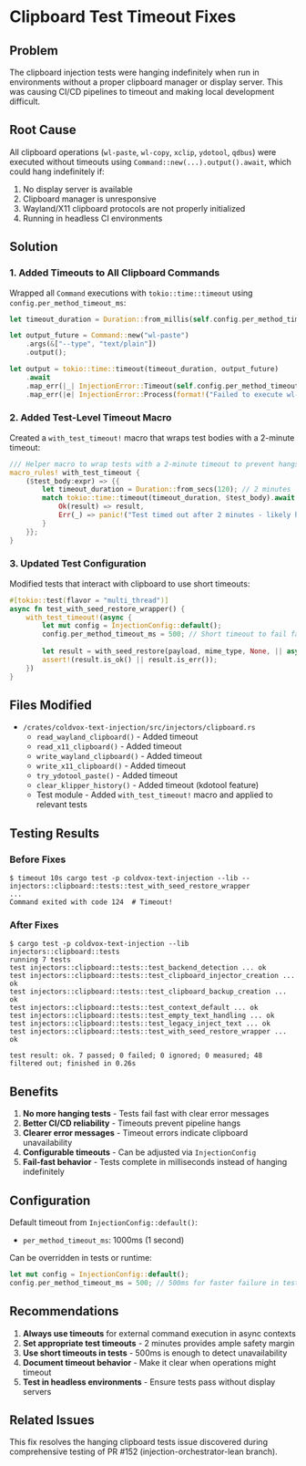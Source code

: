 # Clipboard Test Timeout Fixes

## Problem

The clipboard injection tests were hanging indefinitely when run in environments without a proper clipboard manager or display server. This was causing CI/CD pipelines to timeout and making local development difficult.

## Root Cause

All clipboard operations (`wl-paste`, `wl-copy`, `xclip`, `ydotool`, `qdbus`) were executed without timeouts using `Command::new(...).output().await`, which could hang indefinitely if:

1. No display server is available
2. Clipboard manager is unresponsive
3. Wayland/X11 clipboard protocols are not properly initialized
4. Running in headless CI environments

## Solution

### 1. Added Timeouts to All Clipboard Commands

Wrapped all `Command` executions with `tokio::time::timeout` using `config.per_method_timeout_ms`:

```rust
let timeout_duration = Duration::from_millis(self.config.per_method_timeout_ms);

let output_future = Command::new("wl-paste")
    .args(&["--type", "text/plain"])
    .output();

let output = tokio::time::timeout(timeout_duration, output_future)
    .await
    .map_err(|_| InjectionError::Timeout(self.config.per_method_timeout_ms))?
    .map_err(|e| InjectionError::Process(format!("Failed to execute wl-paste: {}", e)))?;
```

### 2. Added Test-Level Timeout Macro

Created a `with_test_timeout!` macro that wraps test bodies with a 2-minute timeout:

```rust
/// Helper macro to wrap tests with a 2-minute timeout to prevent hangs
macro_rules! with_test_timeout {
    ($test_body:expr) => {{
        let timeout_duration = Duration::from_secs(120); // 2 minutes
        match tokio::time::timeout(timeout_duration, $test_body).await {
            Ok(result) => result,
            Err(_) => panic!("Test timed out after 2 minutes - likely hanging on clipboard operations"),
        }
    }};
}
```

### 3. Updated Test Configuration

Modified tests that interact with clipboard to use short timeouts:

```rust
#[tokio::test(flavor = "multi_thread")]
async fn test_with_seed_restore_wrapper() {
    with_test_timeout!(async {
        let mut config = InjectionConfig::default();
        config.per_method_timeout_ms = 500; // Short timeout to fail fast
        
        let result = with_seed_restore(payload, mime_type, None, || async { Ok(()) }).await;
        assert!(result.is_ok() || result.is_err());
    })
}
```

## Files Modified

- `/crates/coldvox-text-injection/src/injectors/clipboard.rs`
  - `read_wayland_clipboard()` - Added timeout
  - `read_x11_clipboard()` - Added timeout
  - `write_wayland_clipboard()` - Added timeout
  - `write_x11_clipboard()` - Added timeout
  - `try_ydotool_paste()` - Added timeout
  - `clear_klipper_history()` - Added timeout (kdotool feature)
  - Test module - Added `with_test_timeout!` macro and applied to relevant tests

## Testing Results

### Before Fixes
```
$ timeout 10s cargo test -p coldvox-text-injection --lib -- injectors::clipboard::tests::test_with_seed_restore_wrapper
...
Command exited with code 124  # Timeout!
```

### After Fixes
```
$ cargo test -p coldvox-text-injection --lib injectors::clipboard::tests
running 7 tests
test injectors::clipboard::tests::test_backend_detection ... ok
test injectors::clipboard::tests::test_clipboard_injector_creation ... ok
test injectors::clipboard::tests::test_clipboard_backup_creation ... ok
test injectors::clipboard::tests::test_context_default ... ok
test injectors::clipboard::tests::test_empty_text_handling ... ok
test injectors::clipboard::tests::test_legacy_inject_text ... ok
test injectors::clipboard::tests::test_with_seed_restore_wrapper ... ok

test result: ok. 7 passed; 0 failed; 0 ignored; 0 measured; 48 filtered out; finished in 0.26s
```

## Benefits

1. **No more hanging tests** - Tests fail fast with clear error messages
2. **Better CI/CD reliability** - Timeouts prevent pipeline hangs
3. **Clearer error messages** - Timeout errors indicate clipboard unavailability
4. **Configurable timeouts** - Can be adjusted via `InjectionConfig`
5. **Fail-fast behavior** - Tests complete in milliseconds instead of hanging indefinitely

## Configuration

Default timeout from `InjectionConfig::default()`:
- `per_method_timeout_ms`: 1000ms (1 second)

Can be overridden in tests or runtime:
```rust
let mut config = InjectionConfig::default();
config.per_method_timeout_ms = 500; // 500ms for faster failure in tests
```

## Recommendations

1. **Always use timeouts** for external command execution in async contexts
2. **Set appropriate test timeouts** - 2 minutes provides ample safety margin
3. **Use short timeouts in tests** - 500ms is enough to detect unavailability
4. **Document timeout behavior** - Make it clear when operations might timeout
5. **Test in headless environments** - Ensure tests pass without display servers

## Related Issues

This fix resolves the hanging clipboard tests issue discovered during comprehensive testing of PR #152 (injection-orchestrator-lean branch).
